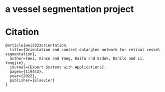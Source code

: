 # a vessel segmentation project


# Citation

```
@article{wei2022orientation,
  title={Orientation and context entangled network for retinal vessel segmentation},
  author={Wei, Xinxu and Yang, Kaifu and Bzdok, Danilo and Li, Yongjie},
  journal={Expert Systems with Applications},
  pages={119443},
  year={2022},
  publisher={Elsevier}
}
```

